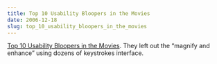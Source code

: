 ```yaml
---
title: Top 10 Usability Bloopers in the Movies
date: 2006-12-18
slug: top_10_usability_bloopers_in_the_movies
---
```

<p><a href="http://www.useit.com/alertbox/film-ui-bloopers.html">Top 10 Usability Bloopers in the Movies</a>. They left out the &#8220;magnify and enhance&#8221; using dozens of keystrokes interface.</p>